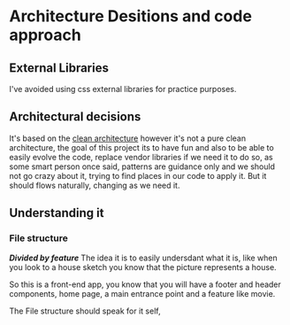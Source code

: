# Architecture Desitions and code approach

## External Libraries

I've avoided using css external libraries for practice purposes.

## Architectural decisions

It's based on the [clean architecture](https://blog.cleancoder.com/uncle-bob/2012/08/13/the-clean-architecture.html)  however it's not a pure clean architecture, the goal of this project its to have fun and also to be able to easily evolve the code, replace vendor libraries if we need it to do so, as some smart person once said, patterns are guidance only and we should not go crazy about it, trying to find places in our code to apply it. But it should flows naturally, changing as we need it.

## Understanding it

### File structure

***Divided by feature*** 
The idea it is to easily undersdant what it is, like when you look to a house sketch you know that the picture represents a house.

So this is a front-end app, you know that you will have a footer and header components, home page, a main entrance point and a feature like movie.

The File structure should speak for it self, 
